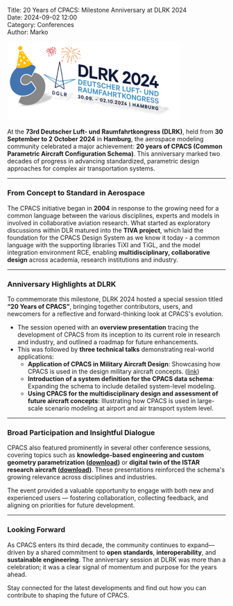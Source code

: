 Title: 20 Years of CPACS: Milestone Anniversary at DLRK 2024  
Date: 2024-09-02 12:00  
Category: Conferences  
Author: Marko  

<img src="images/dlrk2024.png"
     alt="dlrk2024"
     width="400px">

At the **73rd Deutscher Luft- und Raumfahrtkongress (DLRK)**, held from **30 September to 2 October 2024** in **Hamburg**, the aerospace modeling community celebrated a major achievement: **20 years of CPACS (Common Parametric Aircraft Configuration Schema)**. This anniversary marked two decades of progress in advancing standardized, parametric design approaches for complex air transportation systems.

---

### From Concept to Standard in Aerospace

The CPACS initiative began in **2004** in response to the growing need for a common language between the various disciplines, experts and models in involved in collaborative aviation research. What started as exploratory discussions within DLR matured into the **TIVA project**, which laid the foundation for the CPACS Design System as we know it today - a common language with the supporting libraries TiXI and TiGL, and the model integration environment RCE, enabling **multidisciplinary, collaborative design** across academia, research institutions and industry.

---

### Anniversary Highlights at DLRK

To commemorate this milestone, DLRK 2024 hosted a special session titled **“20 Years of CPACS”**, bringing together contributors, users, and newcomers for a reflective and forward-thinking look at CPACS's evolution.

- The session opened with an **overview presentation** tracing the development of CPACS from its inception to its current role in research and industry, and outlined a roadmap for future enhancements.
- This was followed by **three technical talks** demonstrating real-world applications:
    - **Application of CPACS in Military Aircraft Design**: Showcasing how CPACS is used in the design military aircraft concepts. ([link](https://publikationen.dglr.de/?tx_dglrpublications_pi1%5Bdocument_id%5D=630288))  
    - **Introduction of a system definition for the CPACS data schema**: Expanding the schema to include detailed system-level modeling.  
    - **Using CPACS for the multidisciplinary design and assessment of future aircraft concepts**: Illustrating how CPACS is used in large-scale scenario modeling at airport and air transport system level.

---

### Broad Participation and Insightful Dialogue

CPACS also featured prominently in several other conference sessions, covering topics such as **knowledge-based engineering and custom geometry parametrization ([download](https://elib.dlr.de/210045/1/630078.pdf))** or **digital twin of the ISTAR research aircraft ([download](https://elib.dlr.de/208049/2/630368.pdf))**. These presentations reinforced the schema's growing relevance across disciplines and industries.

The event provided a valuable opportunity to engage with both new and experienced users — fostering collaboration, collecting feedback, and aligning on priorities for future development.

---

### Looking Forward

As CPACS enters its third decade, the community continues to expand—driven by a shared commitment to **open standards**, **interoperability**, and **sustainable engineering**. The anniversary session at DLRK was more than a celebration; it was a clear signal of momentum and purpose for the years ahead.

Stay connected for the latest developments and find out how you can contribute to shaping the future of CPACS.
